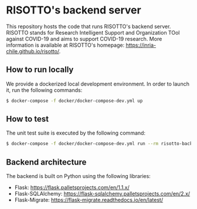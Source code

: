 # RISOTTO's backend server

This repository hosts the code that runs RISOTTO's backend server.
RISOTTO stands for Research Intelligent Support and Organization TOol against COVID-19 and aims to support COVID-19 research.
More information is available at RISOTTO's homepage: https://inria-chile.github.io/risotto/.

## How to run locally

We provide a dockerized local development environment.
In order to launch it, run the following commands:

```bash
$ docker-compose -f docker/docker-compose-dev.yml up
```

## How to test

The unit test suite is executed by the following command:

```bash
$ docker-compose -f docker/docker-compose-dev.yml run --rm risotto-backend pytest
```

## Backend architecture

The backend is built on Python using the following libraries:

- Flask: https://flask.palletsprojects.com/en/1.1.x/
- Flask-SQLAlchemy: https://flask-sqlalchemy.palletsprojects.com/en/2.x/
- Flask-Migrate: https://flask-migrate.readthedocs.io/en/latest/
